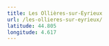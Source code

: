 ```yaml
---
title: Les Ollières-sur-Eyrieux
url: /les-ollieres-sur-eyrieux/
latitude: 44.805
longitude: 4.617
---
```

